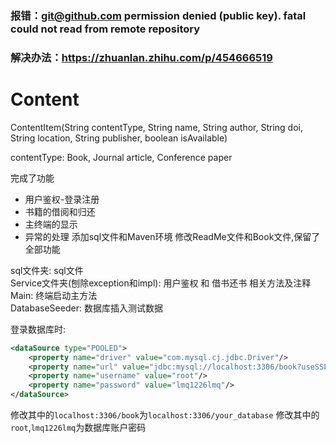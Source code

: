 ### 报错：git@github.com permission denied (public key). fatal could not read from remote repository
### 解决办法：https://zhuanlan.zhihu.com/p/454666519


# Content

ContentItem(String contentType, String name, String author, String doi, String location, String publisher, boolean isAvailable) 

contentType: Book, Journal article, Conference paper

完成了功能
- 用户鉴权-登录注册
- 书籍的借阅和归还
- 主终端的显示
- 异常的处理
  添加sql文件和Maven环境
  修改ReadMe文件和Book文件,保留了全部功能

sql文件夹: sql文件 <br>
Service文件夹(刨除exception和impl): 用户鉴权 和 借书还书 相关方法及注释<br>
Main: 终端启动主方法<br>
DatabaseSeeder: 数据库插入测试数据<br>

登录数据库时:
```xml
<dataSource type="POOLED">
    <property name="driver" value="com.mysql.cj.jdbc.Driver"/>
    <property name="url" value="jdbc:mysql://localhost:3306/book?useSSL=false&amp;serverTimezone=UTC"/>
    <property name="username" value="root"/>
    <property name="password" value="lmq1226lmq"/>
</dataSource>
```
修改其中的`localhost:3306/book`为`localhost:3306/your_database`
修改其中的`root`,`lmq1226lmq`为数据库账户密码

